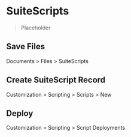 # SuiteScripts
> Placeholder

## Save Files
Documents > Files > SuiteScripts

## Create SuiteScript Record
Customization > Scripting > Scripts > New

## Deploy

Customization > Scripting > Script Deployments